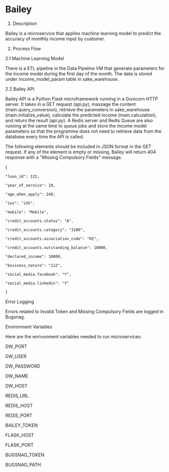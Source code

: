# Bailey 

1. Description

Bailey is a microservice that applies machine learning model to predict the accuracy of monthly income input by customer. 

2. Process Flow

2.1 Machine Learning Model

There is a ETL pipeline in the Data Pipeline VM that generate parameters for the income model during the first day of the month. The data is stored under income_model_param table in sake_warehouse.

2.2 Bailey API

Bailey API is a Python Flask microframework running in a Gunicorn HTTP server. It takes in a GET request (api.py), massage the content (main.query_conversion), retrieve the parameters in sake_warehouse (main.initialize_value), calculate the predicted income (main.calculation), and return the result (api.py). A Redis server and Redis Queue are also running at the same time to queue jobs and store the income model parameters so that the programme does not need to retrieve data from the database every time the API is called.

The following elements should be included in JSON format in the GET request. If any of the element is empty or missing, Bailey will return 404 response with a "Missing Compulsory Fields" message. 

{
	
	"loan_id": 123, 
	
  	"year_of_service": 10,
	
  	"age_when_apply": 240,
	
	"ios": "iOS",
	
	"mobile": "Mobile",
	
	"credit_accounts.status": "A",
	
	"credit_accounts.category": "3100",
	
	"credit_accounts.association_code": "HI",
	
	"credit_accounts.outstanding_balance": 10000,
	
	"declared_income": 10000,
	
	"business_nature": "112",
	
	"social_media.facebook": "Y",
	
	"social_media.linkedin": "Y"
	
    }
    
    
Error Logging
    
Errors related to Invalid Token and Missing Compulsory Fields are logged in Bugsnag.
    

Environment Variables

Here are the enrivonment variables needed to run microservices:

DW_PORT

DW_USER

DW_PASSWORD

DW_NAME

DW_HOST

REDIS_URL

REDIS_HOST

REDIS_PORT

BAILEY_TOKEN

FLASK_HOST

FLASK_PORT

BUGSNAG_TOKEN

BUGSNAG_PATH

